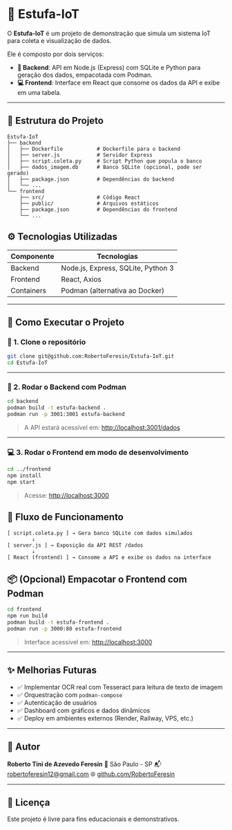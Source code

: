 
# 🌱 Estufa-IoT

O **Estufa-IoT** é um projeto de demonstração que simula um sistema IoT para coleta e visualização de dados.

Ele é composto por dois serviços:

- **🔧 Backend**: API em Node.js (Express) com SQLite e Python para geração dos dados, empacotada com Podman.
- **💻 Frontend**: Interface em React que consome os dados da API e exibe em uma tabela.

---

## 📁 Estrutura do Projeto

```plaintext
Estufa-IoT
├── backend
│   ├── Dockerfile           # Dockerfile para o backend
│   ├── server.js            # Servidor Express
│   ├── script.coleta.py     # Script Python que popula o banco
│   ├── dados_imagem.db      # Banco SQLite (opcional, pode ser gerado)
│   ├── package.json         # Dependências do backend
│   └── ...
└── frontend
    ├── src/                 # Código React
    ├── public/              # Arquivos estáticos
    ├── package.json         # Dependências do frontend
    └── ...
````


## ⚙️ Tecnologias Utilizadas

| Componente | Tecnologias                        |
| ---------- | ---------------------------------- |
| Backend    | Node.js, Express, SQLite, Python 3 |
| Frontend   | React, Axios                       |
| Containers | Podman (alternativa ao Docker)     |

---

## 🚀 Como Executar o Projeto

### 🔽 1. Clone o repositório

```bash
git clone git@github.com:RobertoFeresin/Estufa-IoT.git
cd Estufa-IoT
```

---

### 🐍 2. Rodar o Backend com Podman

```bash
cd backend
podman build -t estufa-backend .
podman run -p 3001:3001 estufa-backend
```

> A API estará acessível em: [http://localhost:3001/dados](http://localhost:3001/dados)

---

### 💻 3. Rodar o Frontend em modo de desenvolvimento

```bash
cd ../frontend
npm install
npm start
```

> Acesse: [http://localhost:3000](http://localhost:3000)


## 🔄 Fluxo de Funcionamento

```plaintext
[ script.coleta.py ] → Gera banco SQLite com dados simulados
        ↓
[ server.js ] → Exposição da API REST /dados
        ↓
[ React (frontend) ] → Consome a API e exibe os dados na interface
```

## 📦 (Opcional) Empacotar o Frontend com Podman

```bash
cd frontend
npm run build
podman build -t estufa-frontend .
podman run -p 3000:80 estufa-frontend
```

> Interface acessível em: [http://localhost:3000](http://localhost:3000)

---

## ✨ Melhorias Futuras

* ✅ Implementar OCR real com Tesseract para leitura de texto de imagem
* ✅ Orquestração com `podman-compose`
* ✅ Autenticação de usuários
* ✅ Dashboard com gráficos e dados dinâmicos
* ✅ Deploy em ambientes externos (Render, Railway, VPS, etc.)

---

## 👤 Autor

**Roberto Tini de Azevedo Feresin**
📍 São Paulo - SP
📬 [robertoferesin12@gmail.com](mailto:robertoferesin12@gmail.com)
🌐 [github.com/RobertoFeresin](https://github.com/RobertoFeresin)

---

## 📄 Licença

Este projeto é livre para fins educacionais e demonstrativos.


